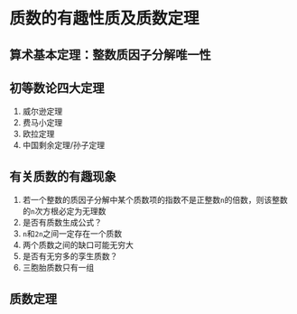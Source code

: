 # 质数的有趣性质及质数定理

		
## 算术基本定理：整数质因子分解唯一性

		
## 初等数论四大定理

1. 威尔逊定理
1. 费马小定理
1. 欧拉定理
1. 中国剩余定理/孙子定理

		
## 有关质数的有趣现象

1. 若一个整数的质因子分解中某个质数项的指数不是正整数`n`的倍数，则该整数的`n`次方根必定为无理数
1. 是否有质数生成公式？
1. `n`和`2n`之间一定存在一个质数
1. 两个质数之间的缺口可能无穷大
1. 是否有无穷多的孪生质数？
1. 三胞胎质数只有一组

		
## 质数定理

